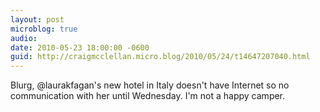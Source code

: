 ```yaml
---
layout: post
microblog: true
audio: 
date: 2010-05-23 18:00:00 -0600
guid: http://craigmcclellan.micro.blog/2010/05/24/t14647207040.html
---
```

Blurg, @laurakfagan's new hotel in Italy doesn't have Internet so no communication with her until Wednesday. I'm not a happy camper.
